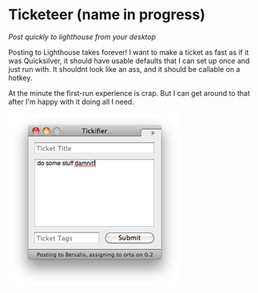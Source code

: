 Ticketeer (name in progress)
======================================================================

*Post quickly to lighthouse from your desktop*

Posting to Lighthouse takes forever! I want to make a ticket as fast as if it was Quicksilver, it should have usable defaults that I can set up once and just run with. It shouldnt look like an ass, and it should be callable on a hotkey.

At the minute the first-run experience is crap. But I can get around to that after I'm happy with it doing all I need.

![screenshot!](http://github.com/orta/tickets/raw/master/web/ticketeer.PNG)